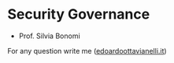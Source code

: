 # Security Governance

- Prof. Silvia Bonomi


For any question write me ([edoardoottavianelli.it](https://www.edoardoottavianelli.it/))
